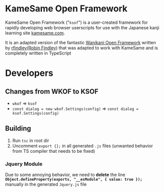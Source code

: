 # KameSame Open Framework

KameSame Open Framework ("`ksof`") is a user-created framework for rapidly developing web browser userscripts for use with the Japanese kanji learning site [kamesame.com](https://www.kamesame.com).

It is an adapted version of the fantastic [Wanikani Open Framework](https://community.wanikani.com/t/wanikani-open-framework-developer-thread/22231) written by [rfindley(Robin Findley)](https://community.wanikani.com/u/rfindley) that was adapted to work with KameSame and is completely written in TypeScript

# Developers

## Changes from WKOF to KSOF

- `wkof` => `ksof`
- `const dialog = new wkof.Settings(config)` => `const dialog = ksof.Settings(config)`

## Building

1. Run `tsc` in root dir
2. Uncomment `export {};` in all generated `.js` files (unwanted behavior from TS compiler that needs to be fixed)

### Jquery Module

Due to some annoying behavior, we need to **delete** the line **`Object.defineProperty(exports, "__esModule", { value: true });`** manually in the generated `Jquery.js` file
